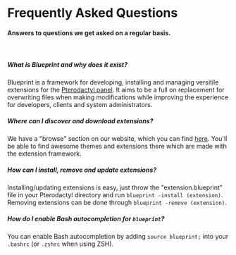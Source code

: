 # Frequently Asked Questions
<h4 class="fw-light">Answers to questions we get asked on a regular basis.</h4><br/>

<!-- What is Blueprint and why does it exist? -->
<div class="bg-dark-subtle rounded-4 p-4 mb-3">
  <h5 class="mb-3">What is Blueprint and why does it exist?</h5>
  <p class="mb-0">
    Blueprint is a framework for developing, installing and managing versitile extensions for the <a href="https://pterodactyl.io">Pterodactyl panel</a>. It aims to be a full on replacement for overwriting files when making modifications while improving the experience for developers, clients and system administrators.
  </p>
</div>

<!-- Where can I discover and download extensions? -->
<div class="bg-dark-subtle rounded-4 p-4 mb-3">
  <h5 class="mb-3">Where can I discover and download extensions?</h5>
  <p class="mb-0">
    We have a "browse" section on our website, which you can find <a href="../browse">here</a>. You'll be able to find awesome themes and extensions there which are made with the extension framework.
  </p>
</div>

<!-- How can I install, remove and update extensions? -->
<div class="bg-dark-subtle rounded-4 p-4 mb-3">
  <h5 class="mb-3">How can I install, remove and update extensions?</h5>
  <p class="mb-0">
    Installing/updating extensions is easy, just throw the "extension.blueprint" file in your Pterodactyl directory and run <code class="text-body opacity-50">blueprint -install (extension)</code>. Removing extensions can be done through <code class="text-body opacity-50">blueprint -remove (extension)</code>.
  </p>
</div>

<!-- How can I install, remove and update extensions? -->
<div class="bg-dark-subtle rounded-4 p-4 mb-3">
  <h5 class="mb-3">How do I enable Bash autocompletion for <code class="text-body opacity-50">blueprint</code>?</h5>
  <p class="mb-0">
    You can enable Bash autocompletion by adding <code class="text-body opacity-50">source blueprint;</code> into your <code class="text-body opacity-50">.bashrc</code> (or <code class="text-body opacity-50">.zshrc</code> when using ZSH).
  </p>
</div>